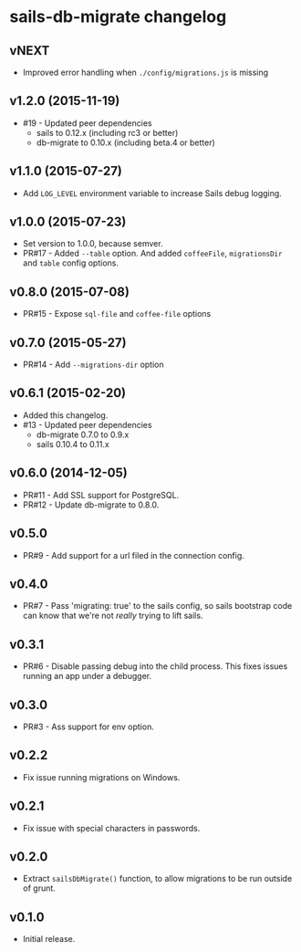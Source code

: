 # sails-db-migrate changelog

## vNEXT

 * Improved error handling when `./config/migrations.js` is missing

## v1.2.0 (2015-11-19)

 * #19 - Updated peer dependencies
   * sails to 0.12.x (including rc3 or better)
   * db-migrate to 0.10.x (including beta.4 or better)

## v1.1.0 (2015-07-27)

 * Add `LOG_LEVEL` environment variable to increase Sails debug logging.

## v1.0.0 (2015-07-23)

 * Set version to 1.0.0, because semver.
 * PR#17 - Added `--table` option. And added `coffeeFile`, `migrationsDir` and
   `table` config options.

## v0.8.0 (2015-07-08)

 * PR#15 - Expose `sql-file` and `coffee-file` options

## v0.7.0 (2015-05-27)

 * PR#14 - Add `--migrations-dir` option

## v0.6.1 (2015-02-20)

 * Added this changelog.
 * #13 - Updated peer dependencies
   * db-migrate 0.7.0 to 0.9.x
   * sails 0.10.4 to 0.11.x

## v0.6.0 (2014-12-05)

 * PR#11 - Add SSL support for PostgreSQL.
 * PR#12 - Update db-migrate to 0.8.0.

## v0.5.0

 * PR#9 - Add support for a url filed in the connection config.

## v0.4.0

 * PR#7 - Pass 'migrating: true' to the sails config, so sails bootstrap code
   can know that we're not _really_ trying to lift sails.

## v0.3.1

 * PR#6 - Disable passing debug into the child process. This fixes
   issues running an app under a debugger.

## v0.3.0

 * PR#3 - Ass support for env option.

## v0.2.2

 * Fix issue running migrations on Windows.

## v0.2.1

 * Fix issue with special characters in passwords.

## v0.2.0

 * Extract `sailsDbMigrate()` function, to allow migrations to be run
   outside of grunt.

## v0.1.0

 * Initial release.
